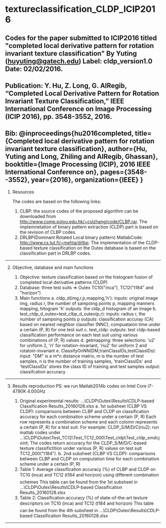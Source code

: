 # textureclassification_CLDP_ICIP2016

Codes for the paper submitted to ICIP2016 titled "completed local derivative pattern for rotation invariant texture classification"
By Yuting (huyuting@gatech.edu)
Label: cldp_version1.0
Date: 02/02/2016.
-------------------------------
Publication:
Y. Hu, Z. Long, G. AlRegib, “Completed Local Derivative Pattern for Rotation Invariant Texture Classification,” IEEE International Conference on Image Processing (ICIP 2016), pp. 3548-3552, 2016.
---------------------------------
Bib:
@inproceedings{hu2016completed,
  title={Completed local derivative pattern for rotation invariant texture classification},
  author={Hu, Yuting and Long, Zhiling and AlRegib, Ghassan},
  booktitle={Image Processing (ICIP), 2016 IEEE International Conference on},
  pages={3548--3552},
  year={2016},
  organization={IEEE}
}
-----------------------------------------------------------------------------------------------------------------------------------------

1. Resources

   The codes are based on the following links:
   1) CLBP: the source codes of the proposed algorithm can be downloaded from http://www.comp.polyu.edu.hk/~cslzhang/code/CLBP.rar.
      The implemnetation of binary pattern extraction (CLDP) part is based on the revision of CLBP codes.
   2) DRLBP(Dominant Rotated Local binary pattern) MatlabCode: http://www.cs.tut.fi/~mehta/drlbp.
      The implementation of the CLDP-based texture classification on the Outex database is based on the classification part in DRLBP codes.
-----------------------------------------------------------------------------------------------------------------------------------------
2. Objective, database and main functions

   1) Objective: texture classification based on the histogram fusion of completed local derivative patterns (CLDP)
   2) Database: three test suits => Outex TC10("inca"), TC12("t184" and "horizon")
   3) Main functions
      a. cldp_d(img,r,p,mapping,'h'):
	 inputs: original image img, radius r, the number of sampoing points p, mapping manners mapping, hitogram 'h'
         outputs: the cldp_d histogram of an image
      b. test_cldp_d_outex=test_clbp_d_outex(p,r):
         inputs: radius r, the number of sampoing points p
         outputs: classification accuray (CA) based on nearest neighbor classifier (NNC), compuataion time under a certain (P, R) for one test suit
      c. test_cldp:
         outputs: test cldp-based classification performance on each test suit using various combinations of (P, R) values
      d. getmapping:
         three selections: 'u2' for uniform 2, 'ri' for rotation-invariant, 'riu2' for uniform 2 and rotatoin-invariant
      e. ClassifyOnNN(DM,trainClassIDs,testClassIDs):
         input:  "DM" is a m*n distance matrix, m is the number of test samples, n is the number of training samples, 'trainClassIDs' and 'testClassIDs'
                stores the class ID of training and test samples
         output: classifcation accuracy
-----------------------------------------------------------------------------------------------------------------------------------------
3. Results reproduction
   PS: we run Matlab2014b codes on Intel Core i7-4790K 4.00GHz

   1) Original experimental results: ...\CLDP\Outex\Results\CDLP-based Classification Results_20160128.xlsx
      a. 1st subsheet (CLBP VS CLDP): comparisons between CLBP and CLDP on classification accuracy for each combination scheme under a certain (P, R)
         Each row represents a combination scheme and each colomn represents a certain (P, R) for a test suit.
         For example:
         CLDP_S/M/D/C(riu2): run matlab codes under ...\CLDP\Outex\Test_TC12\Test_TC12_000\Test_cldp\Test_cldp_smdcjoint;
         The codes return accuracy for the CLDP_S/M/D/C-based texture classifictition under various (P, R) values on test suit TC12_000("t184").
      b. 2nd subsheet (CLBP VS CLDP): comparisons between CLBP and CLDP on computation time for each combination scheme under a certain (P, R)
   2) Table 1: Average classification accuracy (%) of CLBP and CLDP on TC10 (inca) and TC12 (t184 and horizon) using different combination schemes
      This table can be found from the 1st subsheet in ...\CLDP\Outex\Results\CDLP-based Classification Results_20160128.xlsx      
   3) Table 2: Classification accuracy (%) of state-of-the-art texture descriptors on TC10 (inca) and TC12 (t184 and horizon)
      This table can be found from the 4th subsheet in ...\CLDP\Outex\Results\CDLP-based Classification Results_20160128.xlsx
-----------------------------------------------------------------------------------------------------------------------------------------
